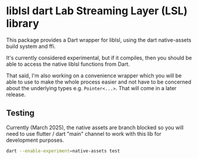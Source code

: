# liblsl dart Lab Streaming Layer (LSL) library

This package provides a Dart wrapper for liblsl, using the dart native-assets build system and ffi.

It's currently considered experimental, but if it compiles, then you should be able to access the native liblsl functions from Dart.

That said, I'm also working on a convenience wrapper which you will be able to use to make the whole process easier and
not have to be concerned about the underlying types e.g. `Pointer<...>`. That will come in a later release.


## Testing

Currently (March 2025), the native assets are branch blocked so you will need to use flutter / dart "main" channel to work with this lib for development purposes.

```bash
dart --enable-experiment=native-assets test
```
